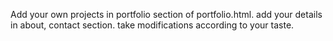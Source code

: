 Add your own projects in portfolio section of portfolio.html.
add your details in about, contact section.
take modifications according to your taste.
